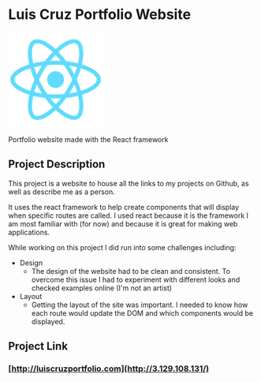 # Luis Cruz Portfolio Website
![React Logo](/public/logo192.png)

Portfolio website made with the React framework

## Project Description

This project is a website to house all the links to my projects on Github, as well as describe me as a person.

It uses the react framework to help create components that will display when specific routes are called. I used react because it is the framework I am most familiar with (for now) and because it is great for making web applications.

While working on this project I did run into some challenges including:

- Design
  - The design of the website had to be clean and consistent. To overcome this issue I had to experiment with different looks and checked examples online (I'm not an artist)
- Layout
  - Getting the layout of the site was important. I needed to know how each route would update the DOM and which components would be displayed.

## Project Link

### [http://luiscruzportfolio.com](http://3.129.108.131/)
